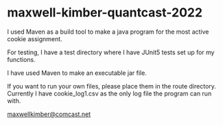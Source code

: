 # maxwell-kimber-quantcast-2022

I used Maven as a build tool to make a java program for the most active cookie assignment.

For testing, I have a test directory where I have JUnit5 tests set up for my functions. 

I have used Maven to make an executable jar file. 

If you want to run your own files, please place them in the route directory. Currently I have cookie_log1.csv as
the only log file the program can run with. 

maxwellkimber@comcast.net
